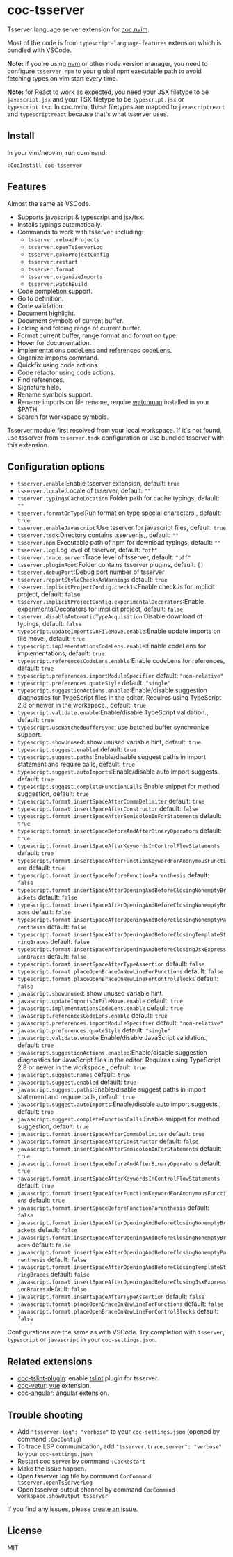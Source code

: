 # coc-tsserver

Tsserver language server extension for [coc.nvim](https://github.com/neoclide/coc.nvim).

Most of the code is from `typescript-language-features` extension which is bundled with VSCode.

**Note:** if you're using [nvm](https://github.com/creationix/nvm) or other
node version manager, you need to configure `tsserver.npm` to your global npm
executable path to avoid fetching types on vim start every time.

**Note:** for React to work as expected, you need your JSX filetype to be
`javascript.jsx` and your TSX filetype to be `typescript.jsx` or
`typescript.tsx`. In coc.nvim, these filetypes are mapped to `javascriptreact`
and `typescriptreact` because that's what tsserver uses.

## Install

In your vim/neovim, run command:

```
:CocInstall coc-tsserver
```

## Features

Almost the same as VSCode.

- Supports javascript & typescript and jsx/tsx.
- Installs typings automatically.
- Commands to work with tsserver, including:
  - `tsserver.reloadProjects`
  - `tsserver.openTsServerLog`
  - `tsserver.goToProjectConfig`
  - `tsserver.restart`
  - `tsserver.format`
  - `tsserver.organizeImports`
  - `tsserver.watchBuild`
- Code completion support.
- Go to definition.
- Code validation.
- Document highlight.
- Document symbols of current buffer.
- Folding and folding range of current buffer.
- Format current buffer, range format and format on type.
- Hover for documentation.
- Implementations codeLens and references codeLens.
- Organize imports command.
- Quickfix using code actions.
- Code refactor using code actions.
- Find references.
- Signature help.
- Rename symbols support.
- Rename imports on file rename, require [watchman](https://facebook.github.io/watchman/) installed in your \$PATH.
- Search for workspace symbols.

Tsserver module first resolved from your local workspace. If it's not found,
use tsserver from `tsserver.tsdk` configuration or use bundled tsserver with
this extension.

## Configuration options

- `tsserver.enable`:Enable tsserver extension, default: `true`
- `tsserver.locale`:Locale of tsserver, default: `""`
- `tsserver.typingsCacheLocation`:Folder path for cache typings, default: `""`
- `tsserver.formatOnType`:Run format on type special characters., default: `true`
- `tsserver.enableJavascript`:Use tsserver for javascript files, default: `true`
- `tsserver.tsdk`:Directory contains tsserver.js,, default: `""`
- `tsserver.npm`:Executable path of npm for download typings, default: `""`
- `tsserver.log`:Log level of tsserver, default: `"off"`
- `tsserver.trace.server`:Trace level of tsserver, default: `"off"`
- `tsserver.pluginRoot`:Folder contains tsserver plugins, default: `[]`
- `tsserver.debugPort`:Debug port number of tsserver
- `tsserver.reportStyleChecksAsWarnings` default: `true`
- `tsserver.implicitProjectConfig.checkJs`:Enable checkJs for implicit project, default: `false`
- `tsserver.implicitProjectConfig.experimentalDecorators`:Enable experimentalDecorators for implicit project, default: `false`
- `tsserver.disableAutomaticTypeAcquisition`:Disable download of typings, default: `false`
- `typescript.updateImportsOnFileMove.enable`:Enable update imports on file move., default: `true`
- `typescript.implementationsCodeLens.enable`:Enable codeLens for implementations, default: `true`
- `typescript.referencesCodeLens.enable`:Enable codeLens for references, default: `true`
- `typescript.preferences.importModuleSpecifier` default: `"non-relative"`
- `typescript.preferences.quoteStyle` default: `"single"`
- `typescript.suggestionActions.enabled`:Enable/disable suggestion diagnostics for TypeScript files in the editor. Requires using TypeScript 2.8 or newer in the workspace., default: `true`
- `typescript.validate.enable`:Enable/disable TypeScript validation., default: `true`
- `typescript.useBatchedBufferSync`: use batched buffer synchronize support.
- `typescript.showUnused`: show unused variable hint, default: `true`.
- `typescript.suggest.enabled` default: `true`
- `typescript.suggest.paths`:Enable/disable suggest paths in import statement and require calls, default: `true`
- `typescript.suggest.autoImports`:Enable/disable auto import suggests., default: `true`
- `typescript.suggest.completeFunctionCalls`:Enable snippet for method suggestion, default: `true`
- `typescript.format.insertSpaceAfterCommaDelimiter` default: `true`
- `typescript.format.insertSpaceAfterConstructor` default: `false`
- `typescript.format.insertSpaceAfterSemicolonInForStatements` default: `true`
- `typescript.format.insertSpaceBeforeAndAfterBinaryOperators` default: `true`
- `typescript.format.insertSpaceAfterKeywordsInControlFlowStatements` default: `true`
- `typescript.format.insertSpaceAfterFunctionKeywordForAnonymousFunctions` default: `true`
- `typescript.format.insertSpaceBeforeFunctionParenthesis` default: `false`
- `typescript.format.insertSpaceAfterOpeningAndBeforeClosingNonemptyBrackets` default: `false`
- `typescript.format.insertSpaceAfterOpeningAndBeforeClosingNonemptyBraces` default: `false`
- `typescript.format.insertSpaceAfterOpeningAndBeforeClosingNonemptyParenthesis` default: `false`
- `typescript.format.insertSpaceAfterOpeningAndBeforeClosingTemplateStringBraces` default: `false`
- `typescript.format.insertSpaceAfterOpeningAndBeforeClosingJsxExpressionBraces` default: `false`
- `typescript.format.insertSpaceAfterTypeAssertion` default: `false`
- `typescript.format.placeOpenBraceOnNewLineForFunctions` default: `false`
- `typescript.format.placeOpenBraceOnNewLineForControlBlocks` default: `false`
- `javascript.showUnused`: show unused variable hint.
- `javascript.updateImportsOnFileMove.enable` default: `true`
- `javascript.implementationsCodeLens.enable` default: `true`
- `javascript.referencesCodeLens.enable` default: `true`
- `javascript.preferences.importModuleSpecifier` default: `"non-relative"`
- `javascript.preferences.quoteStyle` default: `"single"`
- `javascript.validate.enable`:Enable/disable JavaScript validation., default: `true`
- `javascript.suggestionActions.enabled`:Enable/disable suggestion diagnostics for JavaScript files in the editor. Requires using TypeScript 2.8 or newer in the workspace., default: `true`
- `javascript.suggest.names` default: `true`
- `javascript.suggest.enabled` default: `true`
- `javascript.suggest.paths`:Enable/disable suggest paths in import statement and require calls, default: `true`
- `javascript.suggest.autoImports`:Enable/disable auto import suggests., default: `true`
- `javascript.suggest.completeFunctionCalls`:Enable snippet for method suggestion, default: `true`
- `javascript.format.insertSpaceAfterCommaDelimiter` default: `true`
- `javascript.format.insertSpaceAfterConstructor` default: `false`
- `javascript.format.insertSpaceAfterSemicolonInForStatements` default: `true`
- `javascript.format.insertSpaceBeforeAndAfterBinaryOperators` default: `true`
- `javascript.format.insertSpaceAfterKeywordsInControlFlowStatements` default: `true`
- `javascript.format.insertSpaceAfterFunctionKeywordForAnonymousFunctions` default: `true`
- `javascript.format.insertSpaceBeforeFunctionParenthesis` default: `false`
- `javascript.format.insertSpaceAfterOpeningAndBeforeClosingNonemptyBrackets` default: `false`
- `javascript.format.insertSpaceAfterOpeningAndBeforeClosingNonemptyBraces` default: `false`
- `javascript.format.insertSpaceAfterOpeningAndBeforeClosingNonemptyParenthesis` default: `false`
- `javascript.format.insertSpaceAfterOpeningAndBeforeClosingTemplateStringBraces` default: `false`
- `javascript.format.insertSpaceAfterOpeningAndBeforeClosingJsxExpressionBraces` default: `false`
- `javascript.format.insertSpaceAfterTypeAssertion` default: `false`
- `javascript.format.placeOpenBraceOnNewLineForFunctions` default: `false`
- `javascript.format.placeOpenBraceOnNewLineForControlBlocks` default: `false`

Configurations are the same as with VSCode. Try completion with `tsserver`, `typescript`
or `javascript` in your `coc-settings.json`.

## Related extensions

- [coc-tslint-plugin](https://github.com/neoclide/coc-tslint-plugin): enable [tslint](https://github.com/palantir/tslint)
  plugin for tsserver.
- [coc-vetur](https://github.com/neoclide/coc-vetur): [vue](https://github.com/vuejs/vue) extension.
- [coc-angular](https://github.com/iamcco/coc-angular): [angular](https://github.com/angular/angular) extension.

## Trouble shooting

- Add `"tsserver.log": "verbose"` to your `coc-settings.json` (opened by command
  `:CocConfig`)
- To trace LSP communication, add `"tsserver.trace.server": "verbose"` to your
  `coc-settings.json`
- Restart coc server by command `:CocRestart`
- Make the issue happen.
- Open tsserver log file by command `CocCommand tsserver.openTsServerLog`
- Open tsserver output channel by command `CocCommand workspace.showOutput tsserver`

If you find any issues, please [create an issue](https://github.com/neoclide/coc-tsserver/issues/new).

## License

MIT
